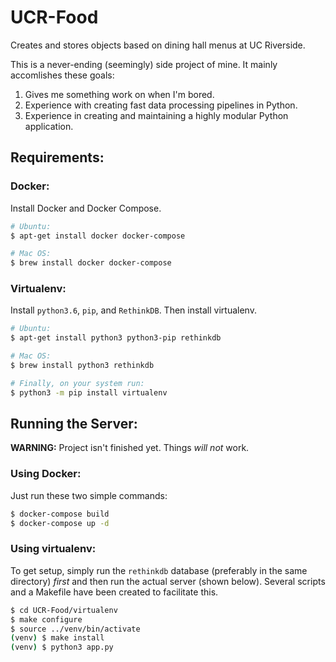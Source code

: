 # UCR-Food
Creates and stores objects based on dining hall menus at UC Riverside.

This is a never-ending (seemingly) side project of mine. It mainly 
accomlishes these goals:
1. Gives me something work on when I'm bored.
2. Experience with creating fast data processing pipelines in Python.
3. Experience in creating and maintaining a highly modular Python application.

## Requirements:

### Docker:
Install Docker and Docker Compose.
```bash
# Ubuntu:
$ apt-get install docker docker-compose

# Mac OS:
$ brew install docker docker-compose
```

### Virtualenv:
Install `python3.6`, `pip`, and `RethinkDB`. Then install virtualenv.

```bash
# Ubuntu:
$ apt-get install python3 python3-pip rethinkdb

# Mac OS:
$ brew install python3 rethinkdb

# Finally, on your system run:
$ python3 -m pip install virtualenv
```

## Running the Server:
**WARNING:** Project isn't finished yet. Things *will not* work.

### Using Docker:

Just run these two simple commands:

```bash
$ docker-compose build
$ docker-compose up -d
```

### Using virtualenv:

To get setup, simply run the `rethinkdb` database (preferably in the 
same directory) *first* and then run the actual server (shown below). 
Several scripts and a Makefile have been created to facilitate this.

```bash
$ cd UCR-Food/virtualenv
$ make configure
$ source ../venv/bin/activate
(venv) $ make install
(venv) $ python3 app.py
```
